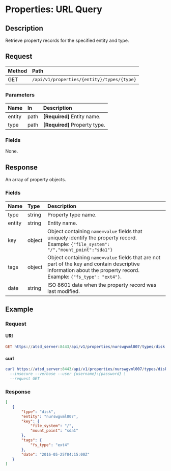 # Properties: URL Query

## Description

Retrieve property records for the specified entity and type.

## Request

| **Method** | **Path** |
|:---|:---|
| GET | `/api/v1/properties/{entity}/types/{type}` |

### Parameters

| **Name** | **In** | **Description** |
|:---|:---|:---|
| entity | path | **[Required]** Entity name. |
| type | path | **[Required]** Property type. |

### Fields

None.

## Response

An array of property objects.

### Fields

| **Name**  | **Type** | **Description**  |
|:---|:---|:---|
| type | string | Property type name. |
| entity |string | Entity name. |
| key | object | Object containing `name=value` fields that uniquely identify the property record. <br>Example: `{"file_system": "/","mount_point":"sda1"}`|
| tags | object | Object containing `name=value` fields that are not part of the key and contain descriptive information about the property record. <br>Example: `{"fs_type": "ext4"}`. |
| date | string | ISO 8601 date when the property record was last modified. |

## Example

### Request

#### URI

```elm
GET https://atsd_server:8443/api/v1/properties/nurswgvml007/types/disk
```

#### curl

```elm
curl https://atsd_server:8443/api/v1/properties/nurswgvml007/types/disk \
  --insecure --verbose --user {username}:{password} \
  --request GET
```

### Response

```json
[
   {
       "type": "disk",
       "entity": "nurswgvml007",
       "key": {
           "file_system": "/",
           "mount_point": "sda1"
       },
       "tags": {
           "fs_type": "ext4"
       },
       "date": "2016-05-25T04:15:00Z"
   }
]
```
